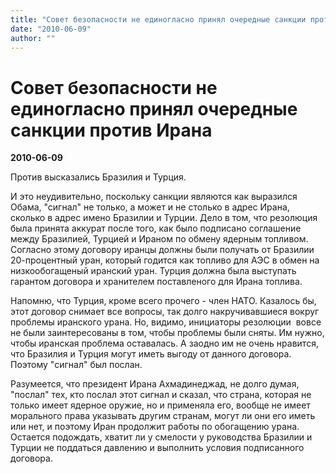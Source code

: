 ```yaml
---
title: "Совет безопасности не единогласно принял очередные санкции против Ирана"
date: "2010-06-09"
author: ""
---
```


# Совет безопасности не единогласно принял очередные санкции против Ирана

**2010-06-09** 

Против высказались Бразилия и Турция.

И это неудивительно, поскольку санкции являются как выразился Обама, "сигнал" не только, а может и не столько в адрес Ирана, сколько в адрес имено Бразилии и Турции. Дело в том, что резолюция была принята аккурат после того, как было подписано соглашение между Бразилией, Турцией и Ираном по обмену ядерным топливом. Согласно этому договору иранцы должны были получать от Бразилии 20-процентный уран, который годится как топливо для АЭС в обмен на низкообогащеный иранский уран. Турция должна была выступать гарантом договора и хранителем поставленого для Ирана топлива.

Напомню, что Турция, кроме всего прочего - член НАТО. Казалось бы, этот договор снимает все вопросы, так долго накручивавшиеся вокруг проблемы иранского урана. Но, видимо, инициаторы резолюции  вовсе не были заинтересованы в том, чтобы проблемы были сняты. Им нужно, чтобы иранская проблема оставалась. А заодно им не очень нравится, что Бразилия и Турция могут иметь выгоду от данного договора. Поэтому "сигнал" был послан.

Разумеется, что президент Ирана Ахмадинеджад, не долго думая, "послал" тех, кто послал этот сигнал и сказал, что страна, которая не только имеет ядерное оружие, но и применяла его, вообще не имеет морального права указывать другим странам, могут ли они его иметь или нет, и поэтому Иран продолжит работы по обогащению урана. Остается подождать, хватит ли у смелости у руководства Бразилии и Турции не поддаться давлению и выполнить условия подписанного договора.